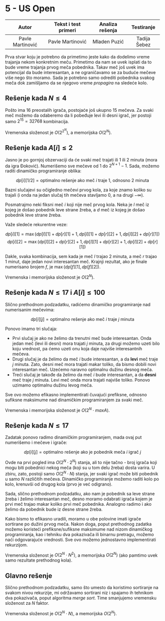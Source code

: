 ﻿# 5 - US Open

| Autor | Tekst i test primeri | Analiza rеšenja | Testiranje |
|:-:|:-:|:-:|:-:|
| Pavle Martinović | Pavle Martinović | Mladen Puzić | Tadija Šebez |

Prva stvar koju je potrebno da primetimo jeste   kako da dodelimo vreme trajanja nekom konkretnim meču. Primetimo da nam se uvek isplati da to bude vreme trajanja prvog meča pobednika. Takav meč još uvek ima potencijal da bude interesantan, a ne ograničavamo se za buduće mečeve više nego što moramo. Sada je potrebno samo odrediti pobednika svakog meča dok zamišljamo da se njegovo vreme *propagira* na sledeće kolo.

## Rešenje kada $N \leq 4$
Pošto ima $16$ preostalih igrača, postojaće još ukupno $15$ mečeva. Za svaki meč možemo da odaberemo da li pobeđuje levi ili desni igrač, jer postoji samo $2^{15} = 32768$ kombinacija.

Vremenska složenost je $O(2^ {2^N})$, a memorijska $O(2^N)$.

## Rešenje kada $A[i] \leq 2$
Jasno je po gornjoj obzervaciji da će svaki meč trajati ili $1$ ili $2$ minuta (mora da igra Đoković). Numerišemo sve mečeve od $1$ do $2^{N+1}-1$. Sada, možemo raditi dinamičko programiranje oblika: 

$$
dp[i][1/2] = \text{optimalno rešenje ako meč }i\text{ traje 1, odnosno 2 minuta}
$$

Bazni slučajevi su očigledno mečevi prvog kola, za koje znamo koliko su trajali (i onda na jedan slučaj tih mečeva stavljamo $0$, a na drugi $-\infty$). 

Posmatrajmo neki fiksni meč $i$ koji nije meč prvog kola. Neka je $l$ meč iz kojeg je došao pobednik leve strane žreba, a $d$ meč iz kojeg je došao pobednik leve strane žreba.

Važe sledeće rekurentne veze: 

$$
dp[i][1] = \max(dp[l][1]+dp[r][1]+1, dp[l][1]+dp[r][2]+1, dp[l][2]+dp[r][1])
$$
$$
dp[i][2] = \max(dp[l][2]+dp[r][2]+1, dp[l][1]+dp[r][2]+1, dp[l][2]+dp[r][1])
$$ 

Dakle, svaka kombinacija, sem kada je meč $l$ trajao $2$ minuta, a meč $r$ trajao $1$ minut, daje jedan novi interesantan meč. Krajnji rezultat, ako je finale numerisano brojem $f$, je $\max(dp[f][1], dp[f][2])$.

Vremenska i memorijska složenost je $O(2^N)$.

## Rešenje kada $N \leq 17$ i $A[i] \leq 100$
Slično prethodnom podzadatku, radićemo dinamičko programiranje nad numerisanim mečevima:

$$
dp[i][j] = \text{optimalno rešenje ako meč }i\text{ traje } j \text{ minuta}
$$

Ponovo imamo tri slučaja:
- Prvi slučaj je ako ne želimo da trenutni meč bude interesantan. Onda jedan meč (levi ili desni) mora trajati $j$ minuta, za drugi možemo uzeti bilo koju vrednost, pa ćemo uzeti onu koja daje najviše interesantnih mečeva. 
- Drugi slučaj je da želimo da meč $i$ bude interesantan, a da **levi** meč traje $j$ minuta. Zato, desni meč mora trajati makar toliko, da bismo dobili novi interesantan meč. Uzećemo naravno optimalnu dužinu desnog meča.
- Treći slučaj je takođe da želimo da meč $i$ bude interesantan, a da **desni** meč traje $j$ minuta. Levi meč onda mora trajati najviše toliko. Ponovo uzimamo optimalnu dužinu levog meča.

Sve ovo možemo efikasno implementirati čuvajući prefiksne, odnosno sufiksne maksimume nad dinamičkim programiranjem za svaki meč.

Vremenska i memorijska složenost je $O(2^N\cdot maxA)$.

## Rešenje kada $N \leq 17$
Zadatak ponovo radimo dinamičkim programiranjem, mada ovaj put numerišemo i mečeve i igrače:

$$
dp[i][j] = \text{optimalno rešenje ako je pobednik meča }i\text{ igrač } j
$$

Ovde na prvi pogled ima $O(2^N\cdot 2^N)$ stanja, ali to nije tačno - broj igrača koji mogu biti pobednici nekog meča (koji su u tom delu žreba) dosta varira. U zbiru, zato, postoji samo $O(2^N \cdot N)$ stanja, jer svaki igrač može biti pobednik u samo $N$ različitih mečeva. Dinamičko programiranje možemo raditi kolo po kolo, krenuvši od drugog kola (prvo je već odigrano).

Sada, slično prethodnom podzadatku, ako nam je pobednik sa leve strane žreba i želimo interesantan meč, desno moramo odabrati igrača kojem je prvi meč trajao makar koliko prvi meč pobednika. Analogno radimo i ako želimo da pobednik bude iz desne strane žreba.

Kako bismo to efikasno uradili, moramo u obe polovine imati igrače sortirane po dužini prvog meča. Nakon doga, poput prethodnog zadatka možemo koristeći prefiksne/sufiksne maksimume nad nizom dinamičkog programiranja, kao i tehniku dva pokazivača ili binarnu pretragu, možemo naći odgovarajuće vrednosti. Sve ovo možemo jednostavno implementirati rekurzijom.

Vremenska složenost je $O(2^N \cdot N^2)$, a memorijska $O(2^N)$ (ako pamtimo uvek samo rezultate prethodnog kola).

## Glavno rešenje
Slično prethodnom podzadatku, samo što umesto da koristimo sortiranje na svakom nivou rekurzije, mi održavamo sortirani niz i spajamo ih tehnikom dva pokazivača, poput algoritma *merge sort*. Time smanjujemo vremensku složenost za $N$ faktor.

Vremenska složenost je $O(2^N\cdot N)$, a memorijska $O(2^N)$.

